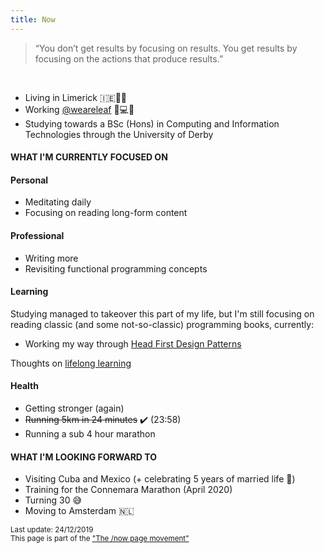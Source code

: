 ```yaml
---
title: Now
---
```


> “You don’t get results by focusing on results. You get results by focusing on the actions that produce results.”

<br/>

<ul class="disc">
  <li>Living in Limerick 🇮🇪🐑🍻</li>
  <li>Working <a href="http://weareleaf.com" target="_blank">@weareleaf</a> 👩💻🌿</li>
  <li>Studying towards a BSc (Hons) in Computing and Information Technologies through the University of Derby</li>
</ul>

#### WHAT I'M CURRENTLY FOCUSED ON

#### Personal

<ul class="disc">
  <li>Meditating daily</li>
  <li>Focusing on reading long-form content</li>
</ul>

#### Professional

<ul class="disc">
  <li>Writing more</li>
  <li>Revisiting functional programming concepts</li>
</ul>

#### Learning

Studying managed to takeover this part of my life, but I'm still focusing on reading classic (and some not-so-classic) programming books, currently:

<ul class="disc">
  <li>Working my way through <a href="https://www.oreilly.com/library/view/head-first-design/0596007124/" target="_blank">Head First Design Patterns</a></li>
</ul>

Thoughts on  <a href="/stash/a-learning-culture/">lifelong learning</a>

#### Health

<ul class="disc">
  <li>Getting stronger (again)</li>
  <li><del>Running 5km in 24 minutes</del> ✔️ (23:58)</li>
  <li>Running a sub 4 hour marathon</li>
</ul>

#### WHAT I'M LOOKING FORWARD TO

<ul class="disc">
  <li>Visiting Cuba and Mexico (+ celebrating 5 years of married life 🍾)</li>
  <li>Training for the Connemara Marathon (April 2020)</li>
  <li>Turning 30 😅</li>
  <li>Moving to Amsterdam 🇳🇱</li>
</ul>

<small>Last update: 24/12/2019<br/>
This page is part of the <a href="https://sivers.org/nowff">"The /now page movement"</a></small>
